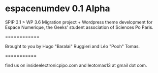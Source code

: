 espacenumdev 0.1 Alpha 
============

SPIP 3.1 > WP 3.6 Migration project + Wordpress theme development for Espace Numerique, the Geeks' student
association of Sciences Po Paris. 

============

Brought to you by Hugo "Baralai" Ruggieri and Léo "Pooh" Tomas. 

===========

find us on insideelectronicpipo.com and leotomas13 at gmail dot com. 
